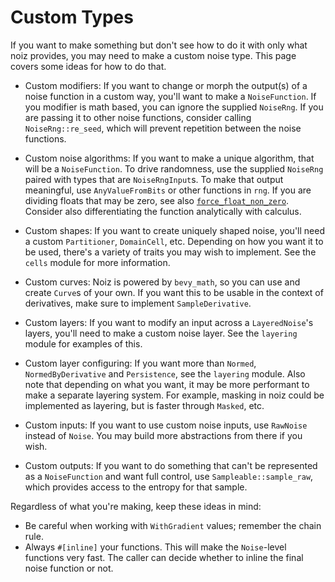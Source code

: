 # Custom Types

If you want to make something but don't see how to do it with only what noiz provides, you may need to make a custom noise type.
This page covers some ideas for how to do that.

- Custom modifiers:
If you want to change or morph the output(s) of a noise function in a custom way, you'll want to make a `NoiseFunction`.
If you modifier is math based, you can ignore the supplied `NoiseRng`.
If you are passing it to other noise functions, consider calling `NoiseRng::re_seed`, which will prevent repetition between the noise functions.

- Custom noise algorithms:
If you want to make a unique algorithm, that will be a `NoiseFunction`.
To drive randomness, use the supplied `NoiseRng` paired with types that are `NoiseRngInput`s.
To make that output meaningful, use `AnyValueFromBits` or other functions in `rng`.
If you are dividing floats that may be zero, see also [`force_float_non_zero`](https://docs.rs/noiz/latest/noiz/rng/fn.force_float_non_zero.html).
Consider also differentiating the function analytically with calculus.

- Custom shapes:
If you want to create uniquely shaped noise, you'll need a custom `Partitioner`, `DomainCell`, etc.
Depending on how you want it to be used, there's a variety of traits you may wish to implement.
See the `cells` module for more information.

- Custom curves:
Noiz is powered by `bevy_math`, so you can use and create `Curve`s of your own.
If you want this to be usable in the context of derivatives, make sure to implement `SampleDerivative`.

- Custom layers:
If you want to modify an input across a `LayeredNoise`'s layers, you'll need to make a custom noise layer.
See the `layering` module for examples of this.

- Custom layer configuring:
If you want more than `Normed`, `NormedByDerivative` and `Persistence`, see the `layering` module.
Also note that depending on what you want, it may be more performant to make a separate layering system.
For example, masking in noiz could be implemented as layering, but is faster through `Masked`, etc.

- Custom inputs:
If you want to use custom noise inputs, use `RawNoise` instead of `Noise`.
You may build more abstractions from there if you wish.

- Custom outputs:
If you want to do something that can't be represented as a `NoiseFunction` and want full control, use `Sampleable::sample_raw`, which provides access to the entropy for that sample.

Regardless of what you're making, keep these ideas in mind:

- Be careful when working with `WithGradient` values; remember the chain rule.
- Always `#[inline]` your functions.
This will make the `Noise`-level functions very fast.
The caller can decide whether to inline the final noise function or not.
